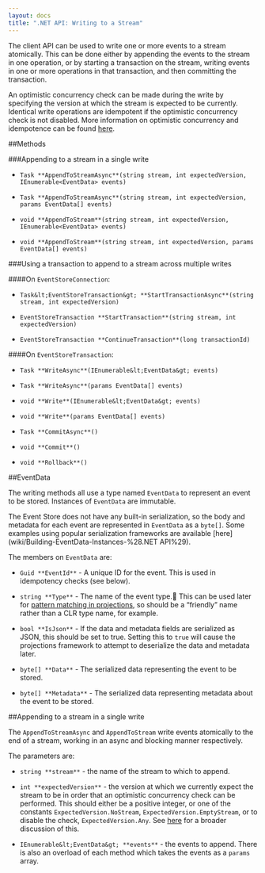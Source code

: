 ```yaml
---
layout: docs
title: ".NET API: Writing to a Stream"
---
```


The client API can be used to write one or more events to a stream atomically. This can be done either by appending the events to the stream in one operation, or by starting a transaction on the stream, writing events in one or more operations in that transaction, and then committing the transaction.

An optimistic concurrency check can be made during the write by specifying the version at which the stream is expected to be currently. Identical write operations are idempotent if the optimistic concurrency check is not disabled. More information on optimistic concurrency and idempotence can be found [here](../wiki/Optimistic-Concurrency-&-Idempotence).

##Methods

###Appending to a stream in a single write

- `Task **AppendToStreamAsync**(string stream, int expectedVersion, IEnumerable<EventData> events)`

- `Task **AppendToStreamAsync**(string stream, int expectedVersion, params EventData[] events)`

- `void **AppendToStream**(string stream, int expectedVersion, IEnumerable<EventData> events)`

- `void **AppendToStream**(string stream, int expectedVersion, params EventData[] events)`

###Using a transaction to append to a stream across multiple writes

####On `EventStoreConnection`:

- `Task&lt;EventStoreTransaction&gt; **StartTransactionAsync**(string stream, int expectedVersion)`

- `EventStoreTransaction **StartTransaction**(string stream, int expectedVersion)`

- `EventStoreTransaction **ContinueTransaction**(long transactionId)`

####On `EventStoreTransaction`:

- `Task **WriteAsync**(IEnumerable&lt;EventData&gt; events)`

- `Task **WriteAsync**(params EventData[] events)`

- `void **Write**(IEnumerable&lt;EventData&gt; events)`

- `void **Write**(params EventData[] events)`

- `Task **CommitAsync**()`

- `void **Commit**()`

- `void **Rollback**()`

##EventData

The writing methods all use a type named `EventData` to represent an event to be stored. Instances of `EventData` are immutable.

The Event Store does not have any built-in serialization, so the body and metadata for each event are represented in `EventData` as a `byte[]`. Some examples using popular serialization frameworks are available [here](wiki/Building-EventData-Instances-%28.NET API%29).

The members on `EventData` are:

- `Guid **EventId**` - A unique ID for the event. This is used in idempotency checks (see below).

- `string **Type**` - The name of the event type. This can be used later for [pattern matching in projections](wiki/Pattern-Matching-%28Projections%29), so should be a &ldquo;friendly&rdquo; name rather than a CLR type name, for example.

- `bool **IsJson**` - If the data and metadata fields are serialized as JSON, this should be set to true. Setting this to `true` will cause the projections framework to attempt to deserialize the data and metadata later.

- `byte[] **Data**` - The serialized data representing the event to be stored.

- `byte[] **Metadata**` - The serialized data representing metadata about the event to be stored.

##Appending to a stream in a single write

The `AppendToStreamAsync` and `AppendToStream` write events atomically to the end of a stream, working in an async and blocking manner respectively.

The parameters are:

- `string **stream**` - the name of the stream to which to append.

- `int **expectedVersion**` - the version at which we currently expect the stream to be in order that an optimistic concurrency check can be performed. This should either be a positive integer, or one of the constants `ExpectedVersion.NoStream`, `ExpectedVersion.EmptyStream`, or to disable the check, `ExpectedVersion.Any`. See [here](Optimistic-Concurrency-&-Idempotence) for a broader discussion of this.

- `IEnumerable&lt;EventData&gt; **events**` - the events to append. There is also an overload of each method which takes the events as a `params` array.